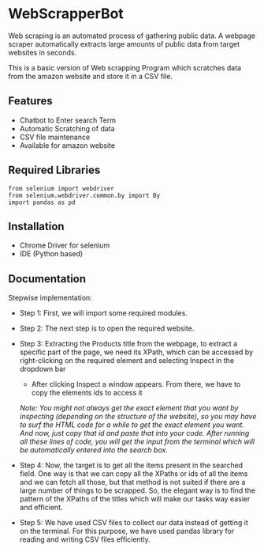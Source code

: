 
# WebScrapperBot

Web scraping is an automated process of gathering public data. A webpage scraper automatically extracts large amounts of public data from target websites in seconds. 

This is a basic version of Web scrapping Program which scratches data from the amazon website and store it in a CSV file.


## Features

- Chatbot to Enter search Term 
- Automatic Scratching of data
- CSV file maintenance
- Available for amazon website


## Required Libraries

```
from selenium import webdriver
from selenium.webdriver.common.by import By
import pandas as pd

```
## Installation

- Chrome Driver for selenium
- IDE (Python based)


## Documentation

Stepwise implementation: 

- Step 1: First, we will import some required modules. 

- Step 2: The next step is to open the required website. 

- Step 3: Extracting the Products title from the webpage, to extract a specific part of the 
    page, we need its XPath, which can be accessed by right-clicking on the required element 
    and selecting Inspect in the dropdown bar
    - After clicking Inspect a window appears. From there, we have to copy the 
      elements ids to access it

    *Note: You might not always get the exact element that you want by inspecting 
    (depending on the structure of the website), so you may have to surf the HTML 
    code for a while to get the exact element you want. And now, just copy that id 
    and paste that into your code. After running all these lines of code, you will get 
    the input from the terminal which will be automatically entered into the search 
    box.* 

- Step 4: Now, the target is to get all the items present in the searched field. 
    One way is that we can copy all the XPaths or ids of all the items and we can fetch 
    all those, but that method is not suited if there are a large number of things to be 
    scrapped. So, the elegant way is to find the pattern of the XPaths of the titles 
    which will make our tasks way easier and efficient. 

- Step 5: We have used CSV files to collect our data instead of getting it on the terminal. 
    For this purpose, we have used pandas library for reading and writing CSV files 
    efficiently.



    
